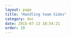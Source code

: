 ```yaml
---
layout: page
title: "Handling team Sides"
category: doc
date: 2015-07-13 18:54:21
order: 10
---
```



